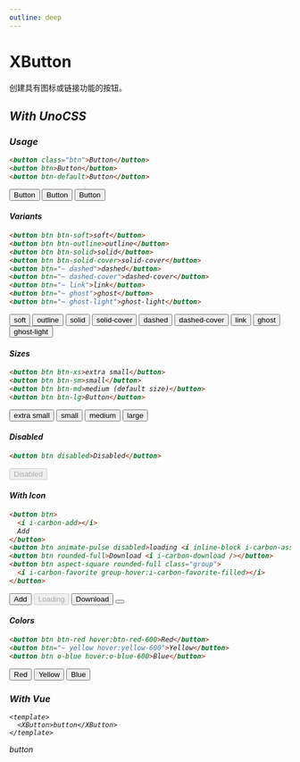 ```yaml
---
outline: deep
---
```


# XButton

创建具有图标或链接功能的按钮。

## <i i-logos-unocss /> With UnoCSS

### <i i-carbon:use-case-usage /> Usage

```html
<button class="btn">Button</button>
<button btn>Button</button>
<button btn-default>Button</button>
```

<div flex="~ gap-2 items-center">
<button class="btn">Button</button>
<button btn>Button</button>
<button btn-default>Button</button>
</div>

#### Variants

```html
<button btn btn-soft>soft</button>
<button btn btn-outline>outline</button>
<button btn btn-solid>solid</button>
<button btn btn-solid-cover>solid-cover</button>
<button btn="~ dashed">dashed</button>
<button btn="~ dashed-cover">dashed-cover</button>
<button btn="~ link">link</button>
<button btn="~ ghost">ghost</button>
<button btn="~ ghost-light">ghost-light</button>
```

<div grid="~ cols-3 gap-2 items-center">
<button btn btn-soft>soft</button>
<button btn btn-outline>outline</button>
<button btn btn-solid>solid</button>
<button btn btn-solid-cover>solid-cover</button>
<button btn="~ dashed">dashed</button>
<button btn="~ dashed-cover">dashed-cover</button>
<button btn="~ link">link</button>
<button btn="~ ghost">ghost</button>
<button btn="~ ghost-light">ghost-light</button>
</div>

#### Sizes

```html
<button btn btn-xs>extra small</button>
<button btn btn-sm>small</button>
<button btn btn-md>medium (default size)</button>
<button btn btn-lg>Button</button>
```

<div flex="~ gap-2 items-center">
<button btn btn-xs >extra small</button>
<button btn btn-sm>small</button>
<button btn btn-md>medium</button>
<button btn btn-lg>large</button>
</div>

#### Disabled

```html
<button btn disabled>Disabled</button>
```

<button btn disabled>Disabled</button>

#### With Icon

```html
<button btn>
  <i i-carbon-add></i>
  Add
</button>
<button btn animate-pulse disabled>loading <i inline-block i-carbon-assembly-reference animate-spin /></button>
<button btn rounded-full>Download <i i-carbon-download /></button>
<button btn aspect-square rounded-full class="group">
  <i i-carbon-favorite group-hover:i-carbon-favorite-filled></i>
</button>
```

<div flex="~ gap-2 items-center">
<button btn>
  <i i-carbon-add></i>
  Add
</button>
<button btn animate-pulse disabled>
  Loading <i inline-block i-carbon-assembly-reference animate-spin />
</button>
<button btn rounded-full>
  Download <i i-carbon-download />
</button>
<button btn aspect-square rounded-full class="group">
  <i i-carbon-favorite group-hover:i-carbon-favorite-filled></i>
</button>
</div>

#### Colors

```html
<button btn btn-red hover:btn-red-600>Red</button>
<button btn="~ yellow hover:yellow-600">Yellow</button>
<button btn o-blue hover:o-blue-600>Blue</button>
```

<div flex="~ gap-2 items-center">
  <button btn btn-red hover:btn-red-600>Red</button>
  <button btn="~ yellow hover:yellow-600" >Yellow</button>
  <button btn o-blue hover:o-blue-600>Blue</button>
</div>

### <i i-logos-vue /> With Vue

```vue
<template>
  <XButton>button</XButton>
</template>
```

<XButton>button</XButton>
